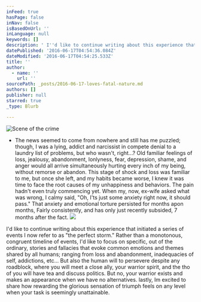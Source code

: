 ```yaml
---
inFeed: true
hasPage: false
inNav: false
isBasedOnUrl: ''
inLanguage: null
keywords: []
description: ' I''d like to continue writing about this experience that initiated a series of events I now refer to as "the perfect storm." Rather than a monotonous, congruent timeline of events, I''d like to focus on specific, out of the ordinary, stories and fallacies that evoke common emotions and themes shared by all humans; ranging from loss and abandonment, inadequacies of self, addictions, etc... But also the human will to persevere despite any roadblock, where you will meet a close ally, your warrior spirit, and the tho of you will have tea and discuss politics. But no, your warrior exists and makes an appearance when we have no alternatives. lastly, Im excited to share how rewarding the glorious sensation of triumph feels on any level when your task is seemingly unattainable. '
datePublished: '2016-06-17T04:54:36.084Z'
dateModified: '2016-06-17T04:54:25.533Z'
title: ''
author:
  - name: ''
    url: ''
sourcePath: _posts/2016-06-17-loves-fatal-nature.md
authors: []
publisher: null
starred: true
_type: Blurb

---
```

![Scene of the crime](https://the-grid-user-content.s3-us-west-2.amazonaws.com/19c60d79-7150-4049-8add-427d23bbcd94.jpg)

* The news seemed to come from nowhere and still has me puzzled; though, I was a lying, addict and narcissist in compete denial to a laundry list of problems, but who wasn't, right...? Old familiar feelings of loss, jealousy, abandonment, lonlyness, fear, depression, shame, and anger would all arrive simultaneously hurting every inch of my being, without remorse or abandon. This stage of shock and loss was familiar to me, but once she left, and my habits became worse, I knew it was time to face the root causes of my unhappiness and behaviors. The pain hadn't even truly commencing yet. When my, now, ex-wife asked what was wrong, I calmy said, "Oh, I'ts just some anxiety right now, it should pass." That anxiety and emotional torture persisted for months apon months, Fairly consistently, and has only just recently subsided, 7 months after the fact. ![](https://the-grid-user-content.s3-us-west-2.amazonaws.com/4c3c4fe9-0a26-42f5-87cf-76c6134a0fb6.jpg)

I'd like to continue writing about this experience that initiated a series of events I now refer to as "the perfect storm." Rather than a monotonous, congruent timeline of events, I'd like to focus on specific, out of the ordinary, stories and fallacies that evoke common emotions and themes shared by all humans; ranging from loss and abandonment, inadequacies of self, addictions, etc... But also the human will to persevere despite any roadblock, where you will meet a close ally, your warrior spirit, and the tho of you will have tea and discuss politics. But no, your warrior exists and makes an appearance when we have no alternatives. lastly, Im excited to share how rewarding the glorious sensation of triumph feels on any level when your task is seemingly unattainable.